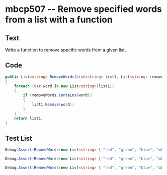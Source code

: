 # mbcp507 -- Remove specified words from a list with a function

## Text

Write a function to remove specific words from a given list.

## Code

```csharp
public List<string> RemoveWords(List<string> list1, List<string> removeWords)
{
    foreach (var word in new List<string>(list1))
    {
        if (removeWords.Contains(word))
        {
            list1.Remove(word);
        }
    }
    return list1;
}
```

## Test List

```csharp
Debug.Assert(RemoveWords(new List<string> { "red", "green", "blue", "white", "black", "orange" }, new List<string> { "white", "orange" }).SequenceEqual(new List<string> { "red", "green", "blue", "black" }));
```

```csharp
Debug.Assert(RemoveWords(new List<string> { "red", "green", "blue", "white", "black", "orange" }, new List<string> { "black", "orange" }).SequenceEqual(new List<string> { "red", "green", "blue", "white" }));
```

```csharp
Debug.Assert(RemoveWords(new List<string> { "red", "green", "blue", "white", "black", "orange" }, new List<string> { "blue", "white" }).SequenceEqual(new List<string> { "red", "green", "black", "orange" }));
```
